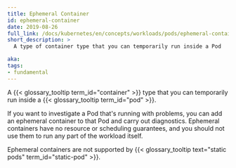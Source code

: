 ```yaml
---
title: Ephemeral Container
id: ephemeral-container
date: 2019-08-26
full_link: /docs/kubernetes/en/concepts/workloads/pods/ephemeral-containers/
short_description: >
  A type of container type that you can temporarily run inside a Pod

aka:
tags:
- fundamental
---
```

A {{< glossary_tooltip term_id="container" >}} type that you can temporarily run inside a {{< glossary_tooltip term_id="pod" >}}.

<!--more-->

If you want to investigate a Pod that's running with problems, you can add an ephemeral container to that Pod and carry out diagnostics. Ephemeral containers have no resource or scheduling guarantees, and you should not use them to run any part of the workload itself.

Ephemeral containers are not supported by {{< glossary_tooltip text="static pods" term_id="static-pod" >}}.
